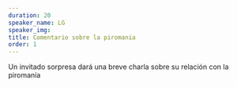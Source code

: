 ```yaml
---
duration: 20
speaker_name: LG
speaker_img: 
title: Comentario sobre la piromania
order: 1
---
```


Un invitado sorpresa dará una breve charla sobre su relación con la piromanía
